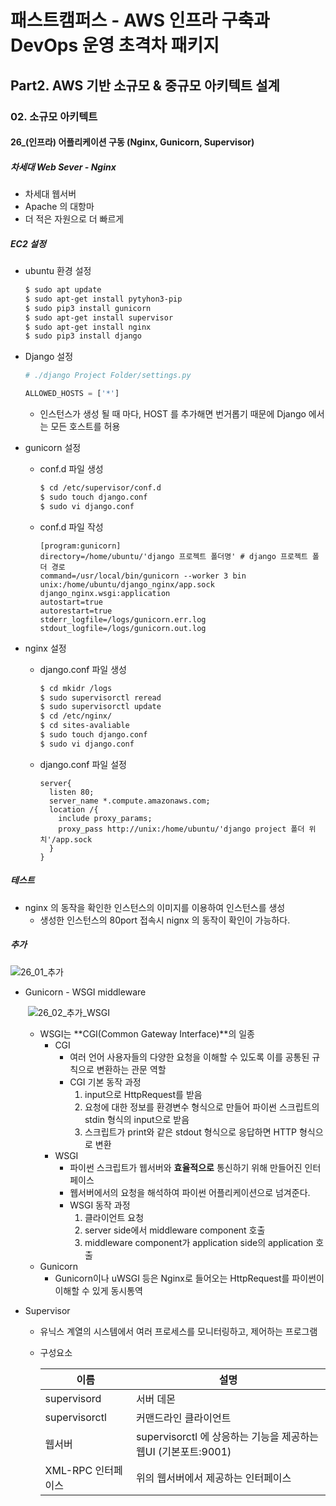 # 패스트캠퍼스 - AWS 인프라 구축과 DevOps 운영 초격차 패키지

## Part2. AWS 기반 소규모 & 중규모 아키텍트 설계

### 02. 소규모 아키텍트

#### 26_(인프라) 어플리케이션 구동 (Nginx, Gunicorn, Supervisor)



##### 차세대 Web Sever - Nginx

* 차세대 웹서버
* Apache 의 대항마
* 더 적은 자원으로 더 빠르게



##### EC2 설정

* ubuntu 환경 설정

  ```bash
  $ sudo apt update
  $ sudo apt-get install pytyhon3-pip
  $ sudo pip3 install gunicorn
  $ sudo apt-get install supervisor
  $ sudo apt-get install nginx
  $ sudo pip3 install django
  ```

* Django 설정

  ```python
  # ./django Project Folder/settings.py
  
  ALLOWED_HOSTS = ['*']
  ```

  * 인스턴스가 생성 될 때 마다, HOST 를 추가해면 번거롭기 때문에 Django 에서는 모든 호스트를 허용

* gunicorn 설정

  * conf.d 파일 생성

    ```bash
    $ cd /etc/supervisor/conf.d
    $ sudo touch django.conf
    $ sudo vi django.conf
    ```

  * conf.d 파일 작성

    ```
    [program:gunicorn]
    directory=/home/ubuntu/'django 프로젝트 폴더명' # django 프로젝트 폴더 경로
    command=/usr/local/bin/gunicorn --worker 3 bin unix:/home/ubuntu/django_nginx/app.sock django_nginx.wsgi:application
    autostart=true
    autorestart=true
    stderr_logfile=/logs/gunicorn.err.log
    stdout_logfile=/logs/gunicorn.out.log
    ```

* nginx 설정

  * django.conf 파일 생성

    ``` bash
    $ cd mkidr /logs
    $ sudo supervisorctl reread
    $ sudo supervisorctl update
    $ cd /etc/nginx/
    $ cd sites-avaliable
    $ sudo touch django.conf
    $ sudo vi django.conf
    ```

  * django.conf 파일 설정

    ```
    server{
      listen 80;
      server_name *.compute.amazonaws.com;
      location /{
        include proxy_params;
        proxy_pass http://unix:/home/ubuntu/'django project 폴더 위치'/app.sock
      }
    }
    ```



##### 테스트

* nginx 의 동작을 확인한 인스턴스의 이미지를 이용하여 인스턴스를 생성
  * 생성한 인스턴스의 80port 접속시 nignx 의 동작이 확인이 가능하다.





##### 추가

![26_01_추가](./imgs/26_01_추가.png)

* Gunicorn - WSGI middleware

  ​	![26_02_추가_WSGI](./imgs/26_02_추가_WSGI.png)

  * WSGI는 **CGI(Common Gateway Interface)**의 일종
    * CGI 
      * 여러 언어 사용자들의 다양한 요청을 이해할 수 있도록 이를 공통된 규칙으로 변환하는 관문 역할
      * CGI 기본 동작 과정
        1. input으로 HttpRequest를 받음
        2. 요청에 대한 정보를 환경변수 형식으로 만들어 파이썬 스크립트의 stdin 형식의 input으로 받음
        3. 스크립트가 print와 같은 stdout 형식으로 응답하면 HTTP 형식으로 변환
    * WSGI
      * 파이썬 스크립트가 웹서버와 **효율적으로** 통신하기 위해 만들어진 인터페이스
      * 웹서버에서의 요청을 해석하여 파이썬 어플리케이션으로 넘겨준다.
      * WSGI 동작 과정
        1. 클라이언트 요청
        2. server side에서 middleware component 호출
        3. middleware component가 application side의 application 호출
  * Gunicorn
    * Gunicorn이나 uWSGI 등은 Nginx로 들어오는 HttpRequest를 파이썬이 이해할 수 있게 동시통역



* Supervisor

  * 유닉스 계열의 시스템에서 여러 프로세스를 모니터링하고, 제어하는 프로그램

  * 구성요소

    | 이름               | 설명                                                         |
    | ------------------ | ------------------------------------------------------------ |
    | supervisord        | 서버 데몬                                                    |
    | supervisorctl      | 커맨드라인 클라이언트                                        |
    | 웹서버             | supervisorctl 에 상응하는 기능을 제공하는 웹UI (기본포트:9001) |
    | XML-RPC 인터페이스 | 위의 웹서버에서 제공하는 인터페이스                          |

    

